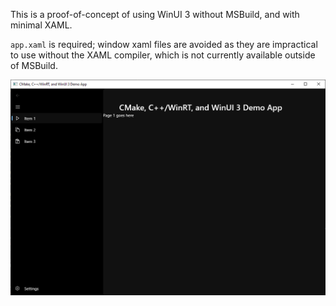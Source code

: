 This is a proof-of-concept of using WinUI 3 without MSBuild, and with minimal
XAML.

`app.xaml` is required; window xaml files are avoided as they are impractical
to use without the XAML compiler, which is not currently available outside of
MSBuild.

![A screenshot of the app, showing a left hand navigation view](screenshot.png)

